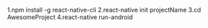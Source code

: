 1.npm install -g react-native-cli
2.react-native init projectName
3.cd AwesomeProject
4.react-native run-android
